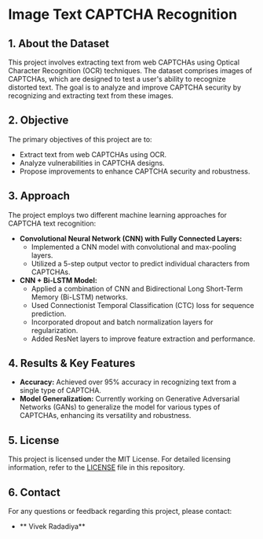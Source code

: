 # Image Text CAPTCHA Recognition

## 1. About the Dataset
This project involves extracting text from web CAPTCHAs using Optical Character Recognition (OCR) techniques. The dataset comprises images of CAPTCHAs, which are designed to test a user's ability to recognize distorted text. The goal is to analyze and improve CAPTCHA security by recognizing and extracting text from these images.

## 2. Objective
The primary objectives of this project are to:
- Extract text from web CAPTCHAs using OCR.
- Analyze vulnerabilities in CAPTCHA designs.
- Propose improvements to enhance CAPTCHA security and robustness.

## 3. Approach
The project employs two different machine learning approaches for CAPTCHA text recognition:
- **Convolutional Neural Network (CNN) with Fully Connected Layers:**
  - Implemented a CNN model with convolutional and max-pooling layers.
  - Utilized a 5-step output vector to predict individual characters from CAPTCHAs.
- **CNN + Bi-LSTM Model:**
  - Applied a combination of CNN and Bidirectional Long Short-Term Memory (Bi-LSTM) networks.
  - Used Connectionist Temporal Classification (CTC) loss for sequence prediction.
  - Incorporated dropout and batch normalization layers for regularization.
  - Added ResNet layers to improve feature extraction and performance.

## 4. Results & Key Features
- **Accuracy:** Achieved over 95% accuracy in recognizing text from a single type of CAPTCHA.
- **Model Generalization:** Currently working on Generative Adversarial Networks (GANs) to generalize the model for various types of CAPTCHAs, enhancing its versatility and robustness.

## 5. License
This project is licensed under the MIT License. For detailed licensing information, refer to the [LICENSE](LICENSE) file in this repository.

## 6. Contact
For any questions or feedback regarding this project, please contact:
- ** Vivek Radadiya**
